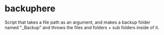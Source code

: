 # backuphere
Script that takes a file path as an argument, and makes a backup folder named "_Backup" and throws the files and folders + sub folders inside of it.
